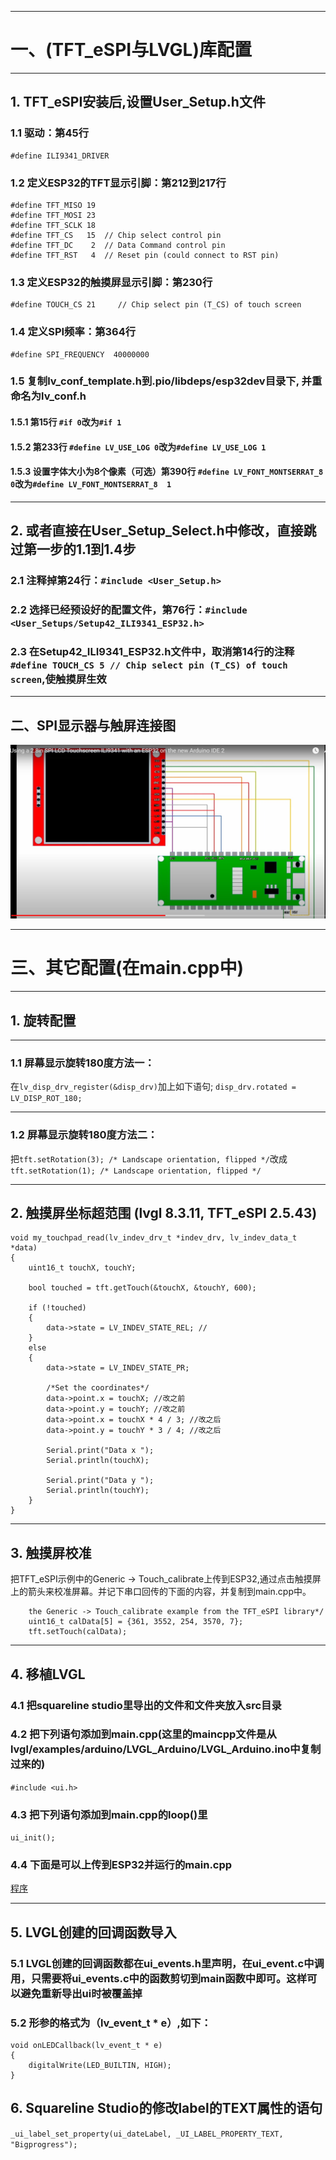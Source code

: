 ***
# 一、(TFT_eSPI与LVGL)库配置

***
## 1. TFT_eSPI安装后,设置User_Setup.h文件

### 1.1 驱动：第45行
```
#define ILI9341_DRIVER 
```

### 1.2 定义ESP32的TFT显示引脚：第212到217行
```
#define TFT_MISO 19
#define TFT_MOSI 23
#define TFT_SCLK 18
#define TFT_CS   15  // Chip select control pin
#define TFT_DC    2  // Data Command control pin
#define TFT_RST   4  // Reset pin (could connect to RST pin)
```
### 1.3 定义ESP32的触摸屏显示引脚：第230行
```
#define TOUCH_CS 21     // Chip select pin (T_CS) of touch screen
```
### 1.4 定义SPI频率：第364行

```
#define SPI_FREQUENCY  40000000
```
### 1.5 复制lv_conf_template.h到.pio/libdeps/esp32dev目录下, 并重命名为lv_conf.h
#### 1.5.1  第15行 ```#if 0```改为```#if 1```
#### 1.5.2  第233行 ```#define LV_USE_LOG 0```改为```#define LV_USE_LOG 1```
#### 1.5.3  设置字体大小为8个像素（可选）第390行 ```#define LV_FONT_MONTSERRAT_8  0```改为```#define LV_FONT_MONTSERRAT_8  1```

***
## 2. 或者直接在User_Setup_Select.h中修改，直接跳过第一步的1.1到1.4步

### 2.1 注释掉第24行：```#include <User_Setup.h> ```
### 2.2 选择已经预设好的配置文件，第76行：```#include <User_Setups/Setup42_ILI9341_ESP32.h>  ```
### 2.3 在Setup42_ILI9341_ESP32.h文件中，取消第14行的注释```#define TOUCH_CS 5 // Chip select pin (T_CS) of touch screen```,使触摸屏生效

*** 
## 二、SPI显示器与触屏连接图
![alt text](image/TFT_ESP32_Connection.jpg)

***
# 三、其它配置(在main.cpp中)

***
## 1. 旋转配置

***
### 1.1 屏幕显示旋转180度方法一：
在```lv_disp_drv_register(&disp_drv)```加上如下语句;
```disp_drv.rotated = LV_DISP_ROT_180;```
***
### 1.2 屏幕显示旋转180度方法二：
把```tft.setRotation(3); /* Landscape orientation, flipped */```改成```tft.setRotation(1); /* Landscape orientation, flipped */```

***
## 2. 触摸屏坐标超范围 (lvgl 8.3.11, TFT_eSPI 2.5.43)
```
void my_touchpad_read(lv_indev_drv_t *indev_drv, lv_indev_data_t *data)
{
    uint16_t touchX, touchY;

    bool touched = tft.getTouch(&touchX, &touchY, 600);

    if (!touched)
    {
        data->state = LV_INDEV_STATE_REL; //
    }
    else
    {
        data->state = LV_INDEV_STATE_PR;

        /*Set the coordinates*/
        data->point.x = touchX; //改之前
        data->point.y = touchY; //改之前
        data->point.x = touchX * 4 / 3; //改之后
        data->point.y = touchY * 3 / 4; //改之后

        Serial.print("Data x ");
        Serial.println(touchX);

        Serial.print("Data y ");
        Serial.println(touchY);
    }
}
```
***
## 3. 触摸屏校准
把TFT_eSPI示例中的Generic -> Touch_calibrate上传到ESP32,通过点击触摸屏上的箭头来校准屏幕。并记下串口回传的下面的内容，并复制到main.cpp中。
```
    the Generic -> Touch_calibrate example from the TFT_eSPI library*/
    uint16_t calData[5] = {361, 3552, 254, 3570, 7};
    tft.setTouch(calData);
```

***
## 4. 移植LVGL
### 4.1 把squareline studio里导出的文件和文件夹放入src目录
### 4.2 把下列语句添加到main.cpp(这里的maincpp文件是从lvgl/examples/arduino/LVGL_Arduino/LVGL_Arduino.ino中复制过来的)
```#include <ui.h>```
### 4.3 把下列语句添加到main.cpp的loop()里
```ui_init();```
### 4.4 下面是可以上传到ESP32并运行的main.cpp
[程序](main.cpp)

***
## 5. LVGL创建的回调函数导入
### 5.1 LVGL创建的回调函数都在ui_events.h里声明，在ui_event.c中调用，只需要将ui_events.c中的函数剪切到main函数中即可。这样可以避免重新导出ui时被覆盖掉
### 5.2 形参的格式为（lv_event_t * e）,如下：

```
void onLEDCallback(lv_event_t * e)
{
	digitalWrite(LED_BUILTIN, HIGH);
}
```

## 6. Squareline Studio的修改label的TEXT属性的语句
```_ui_label_set_property(ui_dateLabel, _UI_LABEL_PROPERTY_TEXT, "Bigprogress");```
